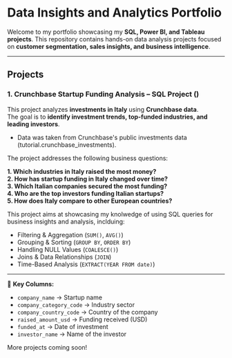 # Data Insights and Analytics Portfolio

Welcome to my portfolio showcasing my **SQL, Power BI, and Tableau projects**. This repository contains hands-on data analysis projects focused on **customer segmentation, sales insights, and business intelligence**.

---
##  Projects

### 1. Crunchbase Startup Funding Analysis – SQL Project ()

This project analyzes **investments in Italy** using **Crunchbase data**.  
The goal is to **identify investment trends, top-funded industries, and leading investors**.
* Data was taken from Crunchbase's public investments data (tutorial.crunchbase_investments).

The project addresses the following business questions:

**1. Which industries in Italy raised the most money?**  
**2. How has startup funding in Italy changed over time?**  
**3. Which Italian companies secured the most funding?**  
**4. Who are the top investors funding Italian startups?**  
**5. How does Italy compare to other European countries?**  

This project aims at showcasing my knolwedge of using SQL queries for business insights and analysis, inclduing:
- Filtering & Aggregation (`SUM()`, `AVG()`)  
- Grouping & Sorting (`GROUP BY`, `ORDER BY`)  
- Handling NULL Values (`COALESCE()`)  
- Joins & Data Relationships (`JOIN`)  
- Time-Based Analysis (`EXTRACT(YEAR FROM date)`)  

---



📌 **Key Columns:**
- `company_name` → Startup name  
- `company_category_code` → Industry sector  
- `company_country_code` → Country of the company  
- `raised_amount_usd` → Funding received (USD)  
- `funded_at` → Date of investment  
- `investor_name` → Name of the investor  

More projects coming soon!
